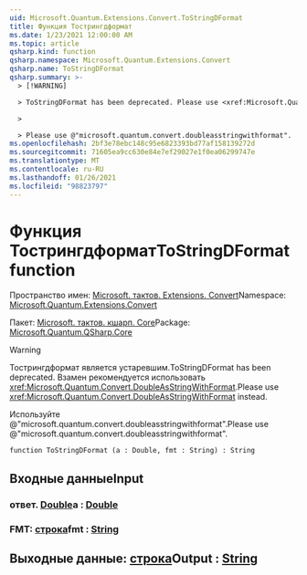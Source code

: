 ```yaml
---
uid: Microsoft.Quantum.Extensions.Convert.ToStringDFormat
title: Функция Тострингдформат
ms.date: 1/23/2021 12:00:00 AM
ms.topic: article
qsharp.kind: function
qsharp.namespace: Microsoft.Quantum.Extensions.Convert
qsharp.name: ToStringDFormat
qsharp.summary: >-
  > [!WARNING]

  > ToStringDFormat has been deprecated. Please use <xref:Microsoft.Quantum.Convert.DoubleAsStringWithFormat> instead.

  >

  > Please use @"microsoft.quantum.convert.doubleasstringwithformat".
ms.openlocfilehash: 2bf3e78ebc148c95e6823393bd77af158139272d
ms.sourcegitcommit: 71605ea9cc630e84e7ef29027e1f0ea06299747e
ms.translationtype: MT
ms.contentlocale: ru-RU
ms.lasthandoff: 01/26/2021
ms.locfileid: "98823797"
---
```

# <a name="tostringdformat-function"></a><span data-ttu-id="7e885-102">Функция Тострингдформат</span><span class="sxs-lookup"><span data-stu-id="7e885-102">ToStringDFormat function</span></span>

<span data-ttu-id="7e885-103">Пространство имен: [Microsoft. тактов. Extensions. Convert](xref:Microsoft.Quantum.Extensions.Convert)</span><span class="sxs-lookup"><span data-stu-id="7e885-103">Namespace: [Microsoft.Quantum.Extensions.Convert](xref:Microsoft.Quantum.Extensions.Convert)</span></span>

<span data-ttu-id="7e885-104">Пакет: [Microsoft. тактов. кшарп. Core](https://nuget.org/packages/Microsoft.Quantum.QSharp.Core)</span><span class="sxs-lookup"><span data-stu-id="7e885-104">Package: [Microsoft.Quantum.QSharp.Core](https://nuget.org/packages/Microsoft.Quantum.QSharp.Core)</span></span>


> [!WARNING]
> <span data-ttu-id="7e885-105">Тострингдформат является устаревшим.</span><span class="sxs-lookup"><span data-stu-id="7e885-105">ToStringDFormat has been deprecated.</span></span> <span data-ttu-id="7e885-106">Взамен рекомендуется использовать <xref:Microsoft.Quantum.Convert.DoubleAsStringWithFormat>.</span><span class="sxs-lookup"><span data-stu-id="7e885-106">Please use <xref:Microsoft.Quantum.Convert.DoubleAsStringWithFormat> instead.</span></span>
>
> <span data-ttu-id="7e885-107">Используйте @"microsoft.quantum.convert.doubleasstringwithformat".</span><span class="sxs-lookup"><span data-stu-id="7e885-107">Please use @"microsoft.quantum.convert.doubleasstringwithformat".</span></span>



```qsharp
function ToStringDFormat (a : Double, fmt : String) : String
```


## <a name="input"></a><span data-ttu-id="7e885-108">Входные данные</span><span class="sxs-lookup"><span data-stu-id="7e885-108">Input</span></span>

### <a name="a--double"></a><span data-ttu-id="7e885-109">ответ. [Double](xref:microsoft.quantum.lang-ref.double)</span><span class="sxs-lookup"><span data-stu-id="7e885-109">a : [Double](xref:microsoft.quantum.lang-ref.double)</span></span>




### <a name="fmt--string"></a><span data-ttu-id="7e885-110">FMT: [строка](xref:microsoft.quantum.lang-ref.string)</span><span class="sxs-lookup"><span data-stu-id="7e885-110">fmt : [String](xref:microsoft.quantum.lang-ref.string)</span></span>





## <a name="output--string"></a><span data-ttu-id="7e885-111">Выходные данные: [строка](xref:microsoft.quantum.lang-ref.string)</span><span class="sxs-lookup"><span data-stu-id="7e885-111">Output : [String](xref:microsoft.quantum.lang-ref.string)</span></span>


